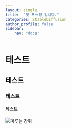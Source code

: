 ```yaml
---
layout: single
title:  "첫 포스팅 입니다."
categories: StableDiffusion
author_profile: false
sidebar:
    nav: "docs"
---
```


# 테스트
## 테스트
### 테스트
#### 테스트
![마루는 강쥐](https://encrypted-tbn0.gstatic.com/images?q=tbn:ANd9GcR2pfoTk7Ohh0D8rahazhKolQi7Ok6Q3VuWt5VVELYkchAtpaH2pP-3jsFnpQ&s)
